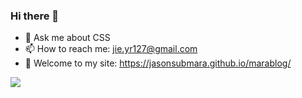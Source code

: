 ### Hi there 👋

<!-- **JasonSubMara/JasonSubMara** is a ✨ _special_ ✨ repository because its `README.md` (this file) appears on your GitHub profile. -->

<!-- Here are some ideas to get you started: -->

<!-- - 🔭 I’m currently working on ...
- 🌱 I’m currently learning ...
- 👯 I’m looking to collaborate on ...
- 🤔 I’m looking for help with ... -->
- 💬 Ask me about CSS
- 📫 How to reach me: jie.yr127@gmail.com
- 🎉 Welcome to my site: https://jasonsubmara.github.io/marablog/
<!-- - 😄 Pronouns: ...
- ⚡ Fun fact: ... -->


![](https://github-readme-stats.vercel.app/api?username=JasonSubMara&show_icons=true&icon_color=0366d6&text_color=24292e&bg_color=ffffff&hide_title=true)
